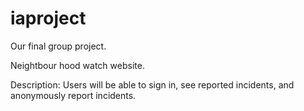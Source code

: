 # iaproject
Our final group project.


Neightbour hood watch website.

Description:
Users will be able to sign in, see reported incidents, and anonymously report incidents.

